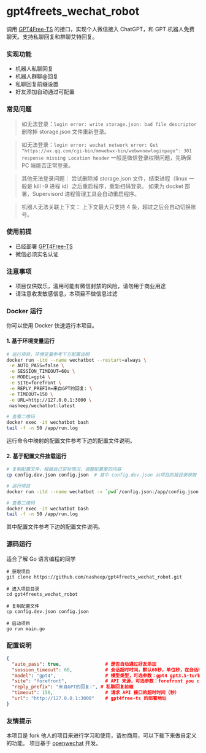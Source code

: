 # gpt4freets_wechat_robot
调用 [GPT4Free-TS](https://github.com/xiangsx/gpt4free-ts) 的接口，实现个人微信接入 ChatGPT，和 GPT 机器人免费聊天。支持私聊回复和群聊艾特回复。

### 实现功能

* 机器人私聊回复
* 机器人群聊@回复
* 私聊回复前缀设置
* 好友添加自动通过可配置

### 常见问题
> 如无法登录：`login error: write storage.json: bad file descriptor`
删除掉 storage.json 文件重新登录。

> 如无法登录：`login error: wechat network error: Get "https://wx.qq.com/cgi-bin/mmwebwx-bin/webwxnewloginpage": 301 response missing Location header`
一般是微信登录权限问题，先确保 PC 端能否正常登录。

> 其他无法登录问题：
尝试删除掉 storage.json 文件，结束进程（linux 一般是 kill -9 进程 id）之后重启程序，重新扫码登录。
如果为 docket 部署，Supervisord 进程管理工具会自动重启程序。

> 机器人无法关联上下文：
上下文最大只支持 4 条，超过之后会自动切换账号。

### 使用前提
* 已经部署 [GPT4Free-TS](https://github.com/xiangsx/gpt4free-ts)
* 微信必须实名认证

### 注意事项
* 项目仅供娱乐，滥用可能有微信封禁的风险，请勿用于商业用途
* 请注意收发敏感信息，本项目不做信息过滤

### Docker 运行
你可以使用 Docker 快速运行本项目。

#### 1. 基于环境变量运行

```sh
# 运行项目，环境变量参考下方配置说明
docker run -itd --name wechatbot --restart=always \
 -e AUTO_PASS=false \
 -e SESSION_TIMEOUT=60s \
 -e MODEL=gpt4 \
 -e SITE=forefront \
 -e REPLY_PREFIX=来自GPT的回复: \
 -e TIMEOUT=150 \
 -e URL=http://127.0.0.1:3000 \
 nasheep/wechatbot:latest

# 查看二维码
docker exec -it wechatbot bash 
tail -f -n 50 /app/run.log 
```

运行命令中映射的配置文件参考下边的配置文件说明。

#### 2. 基于配置文件挂载运行

```sh
# 复制配置文件，根据自己实际情况，调整配置里的内容
cp config.dev.json config.json  # 其中 config.dev.json 从项目的根目录获取

# 运行项目
docker run -itd --name wechatbot -v `pwd`/config.json:/app/config.json nasheep/wechatbot:latest

# 查看二维码
docker exec -it wechatbot bash 
tail -f -n 50 /app/run.log 
```

其中配置文件参考下边的配置文件说明。


### 源码运行
适合了解 Go 语言编程的同学

````
# 获取项目
git clone https://github.com/nasheep/gpt4freets_wechat_robot.git

# 进入项目目录
cd gpt4freets_wechat_robot

# 复制配置文件
cp config.dev.json config.json

# 启动项目
go run main.go
````

### 配置说明

```json
{
  "auto_pass": true,                # 是否自动通过好友添加
  "session_timeout": 60,            # 会话超时时间，默认60秒，单位秒，在会话时间内所有发送给机器人的信息会作为上下文
  "model": "gpt4",                  # 模型类型，可选参数：gpt4 gpt3.5-turbo
  "site": "forefront",              # API 来源，可选参数：forefront you chatdemo
  "reply_prefix": "来自GPT的回复:", # 私聊回复前缀
  "timeout": 150,                   # 请求 API 接口的超时时间（秒）
  "url": "http://127.0.0.1:3000"    # gpt4free-ts 的部署地址
}
```

### 友情提示
本项目是 fork 他人的项目来进行学习和使用，请勿商用，可以下载下来做自定义的功能。
项目基于 [openwechat](https://github.com/eatmoreapple/openwechat) 开发。
